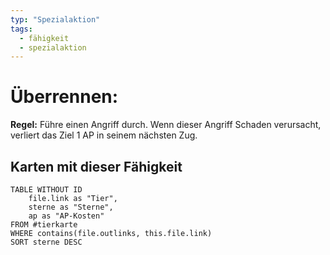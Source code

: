 ```yaml
---
typ: "Spezialaktion"
tags:   
  - fähigkeit
  - spezialaktion
---  
```


# Überrennen:
**Regel:** Führe einen Angriff durch. Wenn dieser Angriff Schaden verursacht, verliert das Ziel 1 AP in seinem nächsten Zug.

## Karten mit dieser Fähigkeit  
```dataview 
TABLE WITHOUT ID   
	file.link as "Tier",  
	sterne as "Sterne",   
	ap as "AP-Kosten" 
FROM #tierkarte 
WHERE contains(file.outlinks, this.file.link) 
SORT sterne DESC
